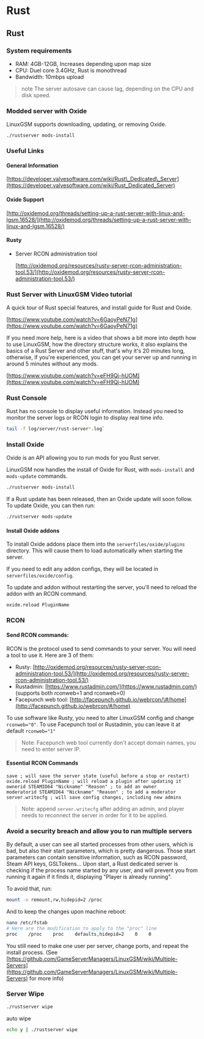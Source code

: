 # Rust



## Rust

### System requirements

* RAM: 4GB-12GB, Increases depending upon map size
* CPU: Duel core 3.4GHz, Rust is monothread
* Bandwidth: 10mbps upload

> note The server autosave can cause lag, depending on the CPU and disk speed.

### Modded server with Oxide

LinuxGSM supports downloading, updating, or removing Oxide.

```text
./rustserver mods-install
```

### Useful Links

#### General Information

[https://developer.valvesoftware.com/wiki/Rust\_Dedicated\_Server](https://developer.valvesoftware.com/wiki/Rust_Dedicated_Server)

#### Oxide Support

[http://oxidemod.org/threads/setting-up-a-rust-server-with-linux-and-lgsm.16528/](http://oxidemod.org/threads/setting-up-a-rust-server-with-linux-and-lgsm.16528/)

#### Rusty

* Server RCON administration tool

  [http://oxidemod.org/resources/rusty-server-rcon-administration-tool.53/](http://oxidemod.org/resources/rusty-server-rcon-administration-tool.53/)

### Rust Server with LinuxGSM Video tutorial

A quick tour of Rust special features, and install guide for Rust and Oxide.

[https://www.youtube.com/watch?v=6GaoyPeN71g](https://www.youtube.com/watch?v=6GaoyPeN71g)

If you need more help, here is a video that shows a bit more into depth how to use LinuxGSM, how the directory structure works, it also explains the basics of a Rust Server and other stuff, that's why it's 20 minutes long, otherwise, if you're experienced, you can get your server up and running in around 5 minutes without any mods.

[https://www.youtube.com/watch?v=eFH9Qj-hUOM](https://www.youtube.com/watch?v=eFH9Qj-hUOM)

### Rust Console

Rust has no console to display useful information. Instead you need to monitor the server logs or RCON login to display real time info.

```bash
tail -f log/server/rust-server*.log`
```

### Install Oxide

Oxide is an API allowing you to run mods for you Rust server.

LinuxGSM now handles the install of Oxide for Rust, with `mods-install` and `mods-update` commands.

```bash
./rustserver mods-install
```

If a Rust update has been released, then an Oxide update will soon follow. To update Oxide, you can then run:

```bash
./rustserver mods-update
```

#### Install Oxide addons

To install Oxide addons place them into the `serverfiles/oxide/plugins` directory. This will cause them to load automatically when starting the server.

If you need to edit any addon configs, they will be located in `serverfiles/oxide/config`.

To update and addon without restarting the server, you'll need to reload the addon with an RCON command.

```text
oxide.reload PluginName
```

### RCON

#### Send RCON commands:

RCON is the protocol used to send commands to your server. You will need a tool to use it. Here are 3 of them:

* Rusty: [http://oxidemod.org/resources/rusty-server-rcon-administration-tool.53/](http://oxidemod.org/resources/rusty-server-rcon-administration-tool.53/)
* Rustadmin: [https://www.rustadmin.com/](https://www.rustadmin.com/) \(supports both rconweb=1 and rconweb=0\)
* Facepunch web tool: [http://facepunch.github.io/webrcon/\#/home](http://facepunch.github.io/webrcon/#/home)

To use software like Rusty, you need to alter LinuxGSM config and change `rconweb="0"`. To use Facepunch tool or Rustadmin, you can leave it at default `rconweb="1"`

> Note: Facepunch web tool currently don't accept domain names, you need to enter server IP.

#### Essential RCON Commands

```text
save ; will save the server state (useful before a stop or restart)
oxide.reload PluginName ; will reload a plugin after updating it
ownerid STEAMID64 "Nickname" "Reason" ; to add an owner
moderatorid STEAMID64 "Nickname" "Reason" ; to add a moderator
server.writecfg ; will save config changes, including new admins
```

> Note: append `server.writecfg` after adding an admin, and player needs to reconnect the server in order for it to be applied.

### Avoid a security breach and allow you to run multiple servers

By default, a user can see all started processes from other users, which is bad, but also their start parameters, which is pretty dangerous. Those start parameters can contain sensitive information, such as RCON password, Steam API keys, GSLTokens... Upon start, a Rust dedicated server is checking if the process name started by any user, and will prevent you from running it again if it finds it, displaying "Player is already running".

To avoid that, run:

```bash
mount -o remount,rw,hidepid=2 /proc
```

And to keep the changes upon machine reboot:

```bash
nano /etc/fstab
# Here are the modification to apply to the "proc" line
proc    /proc    proc    defaults,hidepid=2    0    0
```

You still need to make one user per server, change ports, and repeat the install process. \(See [https://github.com/GameServerManagers/LinuxGSM/wiki/Multiple-Servers](https://github.com/GameServerManagers/LinuxGSM/wiki/Multiple-Servers) for more info\)

### Server Wipe

```bash
./rustserver wipe
```

auto wipe

```bash
echo y | ./rustserver wipe
```

